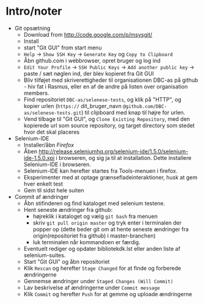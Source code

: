 # Intro/noter

- Git opsætning
    - Download from http://code.google.com/p/msysgit/
    - Install
    - start "Git GUI" from start menu
    - `Help` -> `Show SSH Key` -> `Generate Key` og `Copy to Clipboard`
    - Åbn github.com i webbrowser, opret bruger og log ind
    - `Edit Your Profile` -> `SSH Public Keys` -> `Add another public key` -> paste / sæt nøglen ind, der blev kopieret fra Git GUI
    - Bliv tilføjet med skriverettigheder til organisationen DBC-as på github - hiv fat i Rasmus, eller en af de andre på listen over organisation members.
    - Find repositoriet `DBC-as/selenese-tests`, og klik på "HTTP", og kopier urlen (`https://` dit_bruger_navn `@github.com/DBC-as/selenese-tests.git`) til clipboard med knap til højre for urlen.
    - Vend tilbage til "Git GUI", og `Clone Existing Repository`, med den kopierede url som source repository, og target directory som stedet hvor det skal placeres
- Selenium-IDE
    - Installer/åbn *Firefox*
    - Åben http://release.seleniumhq.org/selenium-ide/1.5.0/selenium-ide-1.5.0.xpi i browseren, og sig ja til at installation. Dette installere Selenium-IDE i browseren.
    - Selenium-IDE kan herefter startes fra Tools-menuen i firefox.
    - Eksperimenter med at optage grænsefladeinteraktioner, husk at gem hver enkelt test
    - Gem til sidst hele suiten
- Commit af ændringer
    - Åbn stifinderen og find kataloget med selenium testene.
    - Hent seneste ændringer fra github:
        - højreklik i kataloget og vælg `git bash` fra menuen
        - skriv `git pull origin master` og tryk enter i terminalen der popper op (dette beder git om at hente seneste ændringer fra origin(repositoriet fra github) i master-branchen)
        - luk terminalen når kommandoen er færdig.
    - Eventuelt rediger og opdater bibliotekdk.lst eller anden liste af selenium-suites.
    - Start "Git GUI" og åbn repositoriet
    - Klik `Rescan` og herefter `Stage Changed` for at finde og forberede ændringerne
    - Gennemse ændringer under `Staged Changes (Will Commit)`
    - Lav beskrivelse af ændringerne under `Commit message`
    - Klik `Commit` og herefter `Push` for at gemme og uploade ændringerne


